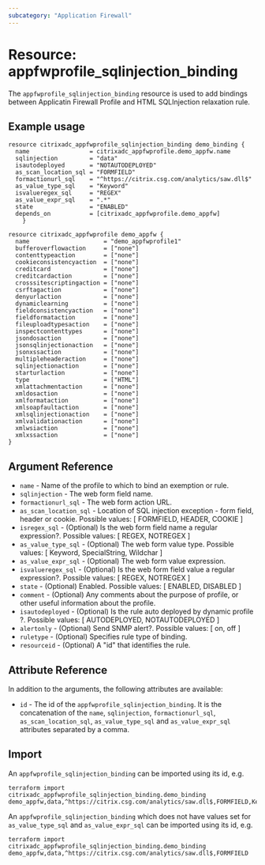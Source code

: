 ```yaml
---
subcategory: "Application Firewall"
---
```


# Resource: appfwprofile_sqlinjection_binding

The `appfwprofile_sqlinjection_binding` resource is used to add bindings between Applicatin Firewall Profile and HTML SQLInjection relaxation rule.

## Example usage

``` hcl
resource citrixadc_appfwprofile_sqlinjection_binding demo_binding {
  name                 = citrixadc_appfwprofile.demo_appfw.name
  sqlinjection         = "data"
  isautodeployed       = "NOTAUTODEPLOYED"
  as_scan_location_sql = "FORMFIELD"
  formactionurl_sql    = "^https://citrix.csg.com/analytics/saw.dll$"
  as_value_type_sql    = "Keyword"
  isvalueregex_sql     = "REGEX"
  as_value_expr_sql    = ".*"
  state                = "ENABLED"
  depends_on           = [citrixadc_appfwprofile.demo_appfw]
	}

resource citrixadc_appfwprofile demo_appfw {
  name                     = "demo_appfwprofile1"
  bufferoverflowaction     = ["none"]
  contenttypeaction        = ["none"]
  cookieconsistencyaction  = ["none"]
  creditcard               = ["none"]
  creditcardaction         = ["none"]
  crosssitescriptingaction = ["none"]
  csrftagaction            = ["none"]
  denyurlaction            = ["none"]
  dynamiclearning          = ["none"]
  fieldconsistencyaction   = ["none"]
  fieldformataction        = ["none"]
  fileuploadtypesaction    = ["none"]
  inspectcontenttypes      = ["none"]
  jsondosaction            = ["none"]
  jsonsqlinjectionaction   = ["none"]
  jsonxssaction            = ["none"]
  multipleheaderaction     = ["none"]
  sqlinjectionaction       = ["none"]
  starturlaction           = ["none"]
  type                     = ["HTML"]
  xmlattachmentaction      = ["none"]
  xmldosaction             = ["none"]
  xmlformataction          = ["none"]
  xmlsoapfaultaction       = ["none"]
  xmlsqlinjectionaction    = ["none"]
  xmlvalidationaction      = ["none"]
  xmlwsiaction             = ["none"]
  xmlxssaction             = ["none"]
}
```

## Argument Reference

* `name` - Name of the profile to which to bind an exemption or rule.
* `sqlinjection` - The web form field name.
* `formactionurl_sql` - The web form action URL.
* `as_scan_location_sql` - Location of SQL injection exception - form field, header or cookie. Possible values: [ FORMFIELD, HEADER, COOKIE ]
* `isregex_sql` - (Optional) Is the web form field name a regular expression?. Possible values: [ REGEX, NOTREGEX ]
* `as_value_type_sql` - (Optional) The web form value type. Possible values: [ Keyword, SpecialString, Wildchar ]
* `as_value_expr_sql` - (Optional) The web form value expression.
* `isvalueregex_sql` - (Optional) Is the web form field value a regular expression?. Possible values: [ REGEX, NOTREGEX ]
* `state` - (Optional) Enabled. Possible values: [ ENABLED, DISABLED ]
* `comment` - (Optional) Any comments about the purpose of profile, or other useful information about the profile.
* `isautodeployed` - (Optional) Is the rule auto deployed by dynamic profile ?. Possible values: [ AUTODEPLOYED, NOTAUTODEPLOYED ]
* `alertonly` - (Optional) Send SNMP alert?. Possible values: [ on, off ]
* `ruletype` - (Optional) Specifies rule type of binding.
* `resourceid` - (Optional) A "id" that identifies the rule.

## Attribute Reference

In addition to the arguments, the following attributes are available:

* `id` - The id of the `appfwprofile_sqlinjection_binding`. It is the concatenation of the `name`, `sqlinjection`, `formactionurl_sql`, `as_scan_location_sql`, `as_value_type_sql` and `as_value_expr_sql` attributes separated by a comma.


## Import

An `appfwprofile_sqlinjection_binding` can be imported using its id, e.g.

```shell
terraform import citrixadc_appfwprofile_sqlinjection_binding.demo_binding demo_appfw,data,^https://citrix.csg.com/analytics/saw.dll$,FORMFIELD,Keyword,.*
```

An `appfwprofile_sqlinjection_binding` which does not have values set for `as_value_type_sql` and `as_value_expr_sql` can be imported using its id, e.g.

```shell
terraform import citrixadc_appfwprofile_sqlinjection_binding.demo_binding demo_appfw,data,^https://citrix.csg.com/analytics/saw.dll$,FORMFIELD
```

